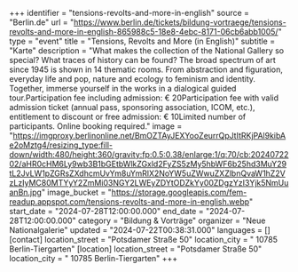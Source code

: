 +++
identifier = "tensions-revolts-and-more-in-english"
source = "Berlin.de"
url = "https://www.berlin.de/tickets/bildung-vortraege/tensions-revolts-and-more-in-english-865988c5-18e8-4ebc-8171-06cb6abb1005/"
type = "event"
title = "Tensions, Revolts and More (in English)"
subtitle = "Karte"
description = "What makes the collection of the National Gallery so special? What traces of history can be found? The broad spectrum of art since 1945 is shown in 14 thematic rooms. From abstraction and figuration, everyday life and pop, nature and ecology to feminism and identity. Together, immerse yourself in the works in a dialogical guided tour.Participation fee including admission: € 20Participation fee with valid admission ticket (annual pass, sponsoring association, ICOM, etc.), entitlement to discount or free admission: € 10Limited number of participants. Online booking required."
image = "https://imgproxy.berlinonline.net/BmOZTAyJEXYooZeurrQpJtItRKjPAl9kibAe2oMztg4/resizing_type:fill-down/width:480/height:360/gravity:fp:0.5:0.38/enlarge:1/q:70/cb:2024072202/aHR0cHM6Ly9wb3B1bGEtbWlkZGxld2FyZS5zMy5hbWF6b25hd3MuY29tL2JvLW1pZGRsZXdhcmUvYm8uYmRlX2NoYW5uZWwuZXZlbnQvaW1hZ2VzLzIyMC80MTYyY2ZmMi03NGY2LWEyZDYtODZkYy00ZDgzYzI3Yjk5NmUuanBn.jpg"
image_bucket = "https://storage.googleapis.com/fem-readup.appspot.com/tensions-revolts-and-more-in-english.webp"
start_date = "2024-07-28T12:00:00.000"
end_date = "2024-07-28T12:00:00.000"
category = "Bildung & Vorträge"
organizer = "Neue Nationalgalerie"
updated = "2024-07-22T00:38:31.000"
languages = []
[contact]
location_street = "Potsdamer Straße 50"
location_city = " 10785 Berlin-Tiergarten"
[location]
location_street = "Potsdamer Straße 50"
location_city = " 10785 Berlin-Tiergarten"
+++